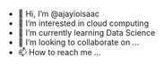 - 👋 Hi, I’m @ajayioisaac
- 👀 I’m interested in cloud computing
- 🌱 I’m currently learning Data Science 
- 💞️ I’m looking to collaborate on ...
- 📫 How to reach me ...

<!---
ajayioisaac/ajayioisaac is a ✨ special ✨ repository because its `README.md` (this file) appears on your GitHub profile.
You can click the Preview link to take a look at your changes.
--->
